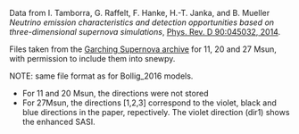 Data from I. Tamborra, G. Raffelt, F. Hanke, H.-T. Janka, and B. Mueller *Neutrino emission characteristics and detection opportunities based on three-dimensional supernova simulations*, [Phys. Rev. D 90:045032, 2014](https://arxiv.org/abs/1406.0006).

Files taken from the [Garching Supernova archive](http://wwwmpa.mpa-garching.mpg.de/ccsnarchive/data/Tamborra2014/) for 11, 20 and 27 Msun, with permission to include them into snewpy.

NOTE: same file format as for Bollig_2016 models.

- For 11 and 20 Msun, the directions were not stored
- For 27Msun, the directions [1,2,3] correspond to the violet, black and blue directions in the paper, repectively. The violet direction (dir1) shows the enhanced SASI.